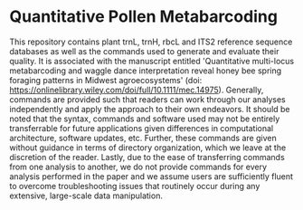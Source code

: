 # Quantitative Pollen Metabarcoding

This repository contains plant trnL, trnH, rbcL and ITS2 reference sequence databases as well as the commands used to generate and evaluate their quality. It is associated with the manuscript entitled 'Quantitative multi-locus metabarcoding and waggle dance interpretation reveal honey bee spring foraging patterns in Midwest agroecosystems' (doi: https://onlinelibrary.wiley.com/doi/full/10.1111/mec.14975). Generally, commands are provided such that readers can work through our analyses independently and apply the approach to their own endeavors. It should be noted that the syntax, commands and software used may not be entirely transferrable for future applications given differences in computational architecture, software updates, etc. Further, these commands are given without guidance in terms of directory organization, which we leave at the discretion of the reader. Lastly, due to the ease of transferring commands from one analysis to another, we do not provide commands for every analysis performed in the paper and we assume users are sufficiently fluent to overcome troubleshooting issues that routinely occur during any extensive, large-scale data manipulation.
